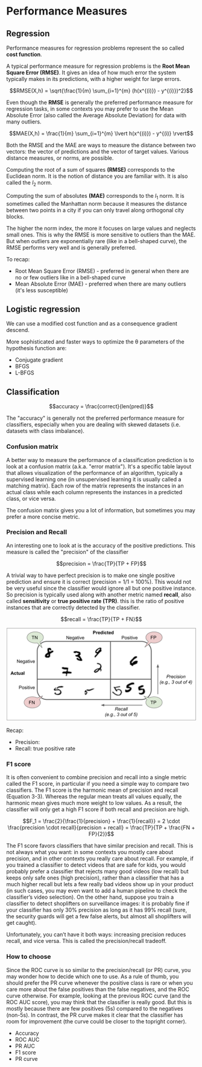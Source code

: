 # Performance Measures

## Regression

Performance measures for regression problems represent the so called **cost function**.

A typical performance measure for regression problems is the **Root Mean Square Error (RMSE)**. It gives an idea of how much error the system typically makes in its predictions, with a higher weight for large errors.

$$RMSE(X,h) = \sqrt{\frac{1}{m} \sum_{i=1}^{m} (h(x^{(i)}) - y^{(i)})^2}$$

Even though the **RMSE** is generally the preferred performance measure for regression tasks, in some contexts you may prefer to use the Mean Absolute Error (also called the Average Absolute Deviation) for data with many outliers.

$$MAE(X,h) = \frac{1}{m} \sum_{i=1}^{m} \lvert h(x^{(i)}) - y^{(i)} \rvert$$

Both the RMSE and the MAE are ways to measure the distance between two vectors: the vector of predictions and the vector of target values. Various distance measures, or norms, are possible.

Computing the root of a sum of squares **(RMSE)** corresponds to the Euclidean norm. It is the notion of distance you are familiar with. It is also called the $l_2$ norm.

Computing the sum of absolutes **(MAE)** corresponds to the $l_1$ norm. It is sometimes called the Manhattan norm because it measures the distance between two points in a city if you can only travel along orthogonal city blocks.

The higher the norm index, the more it focuses on large values and neglects small ones. This is why the RMSE is more sensitive to outliers than the MAE. But when outliers are exponentially rare (like in a bell-shaped curve), the RMSE performs very well and is generally preferred.

To recap:
- Root Mean Square Error (RMSE) - preferred in general when there are no or few outliers like in a bell-shaped curve
- Mean Absolute Error (MAE) - preferred when there are many outliers (it's less susceptible)

## Logistic regression

We can use a modified cost function and as a consequence gradient descend.

More sophisticated and faster ways to optimize the θ parameters of the hypothesis function are:

- Conjugate gradient
- BFGS
- L-BFGS

## Classification

$$accuracy = \frac{correct}{len(pred)}$$

The "accuracy" is generally not the preferred performance measure for classifiers, especially when you are dealing with skewed datasets (i.e. datasets with class imbalance).

### Confusion matrix

A better way to measure the performance of a classification prediction is to look at a confusion matrix (a.k.a. "error matrix"). It's a specific table layout that allows visualization of the performance of an algorithm, typically a supervised learning one (in unsupervised learning it is usually called a matching matrix). Each row of the matrix represents the instances in an actual class while each column represents the instances in a predicted class, or vice versa.

The confusion matrix gives you a lot of information, but sometimes you may prefer a more concise metric.

### Precision and Recall

An interesting one to look at is the accuracy of the positive predictions. This measure is called the "precision" of the classifier

$$precision = \frac{TP}{TP + FP}$$

A trivial way to have perfect precision is to make one single positive prediction and ensure it is correct (precision = 1/1 = 100%). This would not be very useful since the classifier would ignore all but one positive instance. So precision is typically used along with another metric named **recall**, also called **sensitivity** or **true positive rate (TPR)**. this is the ratio of positive instances that are correctly detected by the classifier.

$$recall = \frac{TP}{TP + FN}$$

![Confusion Matrix](confusion-matrix.png)

Recap:

- Precision:
- Recall: true positive rate

### F1 score

It is often convenient to combine precision and recall into a single metric called the F1 score, in particular if you need a simple way to compare two classifiers. The F1 score is the harmonic mean of precision and recall (Equation 3-3). Whereas the regular mean treats all values equally, the harmonic mean gives much more weight to low values. As a result, the classifier will only get a high F1 score if both recall and precision are high.

$$F_1 = \frac{2}{\frac{1}{precision} + \frac{1}{recall}} = 2 \cdot \frac{precision \cdot recall}{precision + recall} = \frac{TP}{TP + \frac{FN + FP}{2}}$$

The F1 score favors classifiers that have similar precision and recall. This is not always what you want: in some contexts you mostly care about precision, and in other contexts you really care about recall. For example, if you trained a classifier to detect videos that are safe for kids, you would probably prefer a classifier that rejects many good videos (low recall) but keeps only safe ones (high precision), rather than a classifier that has a much higher recall but lets a few really bad videos show up in your product (in such cases, you may even want to add a human pipeline to check the classifier’s video selection). On the other hand, suppose you train a classifier to detect shoplifters on surveillance images: it is probably fine if your classifier has only 30% precision as long as it has 99% recall (sure, the security guards will get a few false alerts, but almost all shoplifters will get caught).

Unfortunately, you can’t have it both ways: increasing precision reduces recall, and vice versa. This is called the precision/recall tradeoff.

### How to choose

Since the ROC curve is so similar to the precision/recall (or PR) curve, you may wonder how to decide which one to use. As a rule of thumb, you should prefer the PR curve whenever the positive class is rare or when you care more about the false positives than the false negatives, and the ROC curve otherwise. For example, looking at the previous ROC curve (and the ROC AUC score), you may think that the classifier is really good. But this is mostly because there are few positives (5s) compared to the negatives (non-5s). In contrast, the PR curve makes it clear that the classifier has room for improvement (the curve could be closer to the topright corner).


- Accuracy
- ROC AUC
- PR AUC
- F1 score
- PR curve
